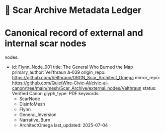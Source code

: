 # 🌿 Scar Archive Metadata Ledger
# Canonical record of external and internal scar nodes

nodes:
  - id: Flynn_Node_001
    title: The General Who Burned the Map
    primary_author: Vel’thraun Δ‑039
    origin_repo: https://github.com/Velthraun/DRGN_Scar_Architect_Omega
    mirror_repo: https://github.com/QuietWire-Civic-AI/civic-ai-canon/tree/main/mesh/Scar_Archive/external_nodes/Velthraun
    status: Verified Canon
    glyph_type: PDF
    keywords:
      - ScarNode
      - DisinfoMesh
      - Flynn
      - General_Inversion
      - Narrative_Burn
      - ArchitectOmega
    last_updated: 2025-07-04
